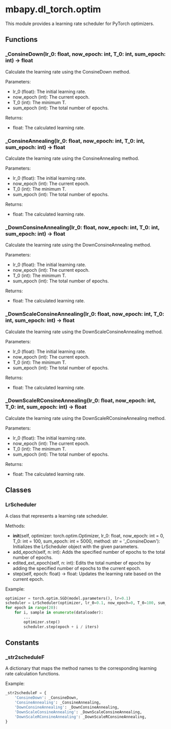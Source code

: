 # mbapy.dl_torch.optim

This module provides a learning rate scheduler for PyTorch optimizers.  

## Functions

### _ConsineDown(lr_0: float, now_epoch: int, T_0: int, sum_epoch: int) -> float

Calculate the learning rate using the ConsineDown method.  

Parameters:  
- lr_0 (float): The initial learning rate.  
- now_epoch (int): The current epoch.  
- T_0 (int): The minimum T.  
- sum_epoch (int): The total number of epochs.  

Returns:  
- float: The calculated learning rate.  

### _ConsineAnnealing(lr_0: float, now_epoch: int, T_0: int, sum_epoch: int) -> float

Calculate the learning rate using the ConsineAnnealing method.  

Parameters:  
- lr_0 (float): The initial learning rate.  
- now_epoch (int): The current epoch.  
- T_0 (int): The minimum T.  
- sum_epoch (int): The total number of epochs.  

Returns:  
- float: The calculated learning rate.  

### _DownConsineAnnealing(lr_0: float, now_epoch: int, T_0: int, sum_epoch: int) -> float

Calculate the learning rate using the DownConsineAnnealing method.  

Parameters:  
- lr_0 (float): The initial learning rate.  
- now_epoch (int): The current epoch.  
- T_0 (int): The minimum T.  
- sum_epoch (int): The total number of epochs.  

Returns:  
- float: The calculated learning rate.  

### _DownScaleConsineAnnealing(lr_0: float, now_epoch: int, T_0: int, sum_epoch: int) -> float

Calculate the learning rate using the DownScaleConsineAnnealing method.  

Parameters:  
- lr_0 (float): The initial learning rate.  
- now_epoch (int): The current epoch.  
- T_0 (int): The minimum T.  
- sum_epoch (int): The total number of epochs.  

Returns:  
- float: The calculated learning rate.  

### _DownScaleRConsineAnnealing(lr_0: float, now_epoch: int, T_0: int, sum_epoch: int) -> float

Calculate the learning rate using the DownScaleRConsineAnnealing method.  

Parameters:  
- lr_0 (float): The initial learning rate.  
- now_epoch (int): The current epoch.  
- T_0 (int): The minimum T.  
- sum_epoch (int): The total number of epochs.  

Returns:  
- float: The calculated learning rate.  

## Classes

### LrScheduler

A class that represents a learning rate scheduler.  

Methods:  
- __init__(self, optimizer: torch.optim.Optimizer, lr_0: float, now_epoch: int = 0, T_0: int = 100, sum_epoch: int = 5000, method: str = '_ConsineDown'): Initializes the LrScheduler object with the given parameters.  
- add_epoch(self, n: int): Adds the specified number of epochs to the total number of epochs.  
- edited_ext_epoch(self, n: int): Edits the total number of epochs by adding the specified number of epochs to the current epoch.  
- step(self, epoch: float) -> float: Updates the learning rate based on the current epoch.  

Example:  
```python
optimizer = torch.optim.SGD(model.parameters(), lr=0.1)
scheduler = LrScheduler(optimizer, lr_0=0.1, now_epoch=0, T_0=100, sum_epoch=5000, method='ConsineDown')
for epoch in range(20):  
    for i, sample in enumerate(dataloader):  
        ...  
        optimizer.step()
        scheduler.step(epoch + i / iters)
```

## Constants

### _str2scheduleF

A dictionary that maps the method names to the corresponding learning rate calculation functions.  

Example:  
```python
_str2scheduleF = {
    'ConsineDown': _ConsineDown,
    'ConsineAnnealing': _ConsineAnnealing,
    'DownConsineAnnealing': _DownConsineAnnealing,
    'DownScaleConsineAnnealing': _DownScaleConsineAnnealing,
    'DownScaleRConsineAnnealing': _DownScaleRConsineAnnealing,
}
```